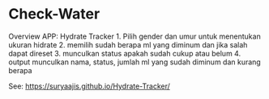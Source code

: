 # Check-Water
Overview APP: Hydrate Tracker 1. Pilih gender dan umur untuk menentukan ukuran hidrate 2. memilih sudah berapa ml yang diminum dan jika salah dapat direset 3. munculkan status apakah sudah cukup atau belum 4. output munculkan nama, status, jumlah ml yang sudah diminum dan kurang berapa

See: https://suryaajis.github.io/Hydrate-Tracker/
